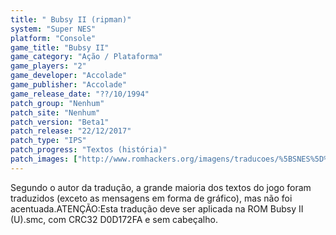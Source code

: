 ```yaml
---
title: " Bubsy II (ripman)"
system: "Super NES"
platform: "Console"
game_title: "Bubsy II"
game_category: "Ação / Plataforma"
game_players: "2"
game_developer: "Accolade"
game_publisher: "Accolade"
game_release_date: "??/10/1994"
patch_group: "Nenhum"
patch_site: "Nenhum"
patch_version: "Beta1"
patch_release: "22/12/2017"
patch_type: "IPS"
patch_progress: "Textos (história)"
patch_images: ["http://www.romhackers.org/imagens/traducoes/%5BSNES%5D%20Bubsy%20II%20-%20ripman%20-%201.png","http://www.romhackers.org/imagens/traducoes/%5BSNES%5D%20Bubsy%20II%20-%20ripman%20-%202.png","http://www.romhackers.org/imagens/traducoes/%5BSNES%5D%20Bubsy%20II%20-%20ripman%20-%203.png"]
---
```

Segundo o autor da tradução, a grande maioria dos textos do jogo foram traduzidos (exceto as mensagens em forma de gráfico), mas não foi acentuada.ATENÇÃO:Esta tradução deve ser aplicada na ROM Bubsy II (U).smc, com CRC32 D0D172FA e sem cabeçalho.